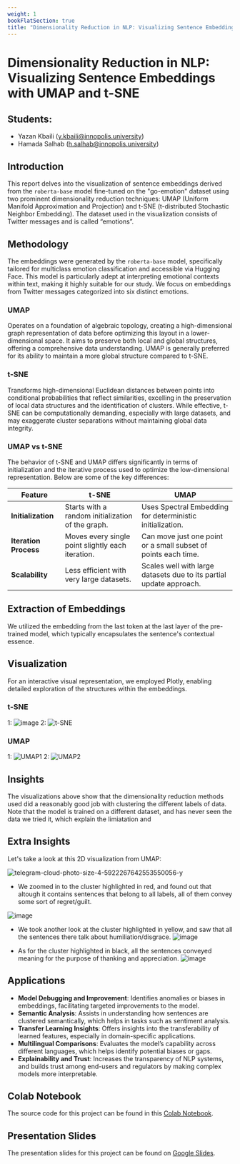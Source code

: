 ```yaml
---
weight: 1
bookFlatSection: true
title: "Dimensionality Reduction in NLP: Visualizing Sentence Embeddings with UMAP and t-SNE"
---
```


# Dimensionality Reduction in NLP: Visualizing Sentence Embeddings with UMAP and t-SNE

## Students:
- Yazan Kbaili (y.kbaili@innopolis.university)
- Hamada Salhab (h.salhab@innopolis.university)

## Introduction
This report delves into the visualization of sentence embeddings derived from the `roberta-base` model fine-tuned on the "go-emotion" dataset using two prominent dimensionality reduction techniques: UMAP (Uniform Manifold Approximation and Projection) and t-SNE (t-distributed Stochastic Neighbor Embedding). The dataset used in the visualization consists of Twitter messages and is called “emotions”.

## Methodology
The embeddings were generated by the `roberta-base` model, specifically tailored for multiclass emotion classification and accessible via Hugging Face. This model is particularly adept at interpreting emotional contexts within text, making it highly suitable for our study. We focus on embeddings from Twitter messages categorized into six distinct emotions.

### UMAP
Operates on a foundation of algebraic topology, creating a high-dimensional graph representation of data before optimizing this layout in a lower-dimensional space. It aims to preserve both local and global structures, offering a comprehensive data understanding. UMAP is generally preferred for its ability to maintain a more global structure compared to t-SNE.

### t-SNE
Transforms high-dimensional Euclidean distances between points into conditional probabilities that reflect similarities, excelling in the preservation of local data structures and the identification of clusters. While effective, t-SNE can be computationally demanding, especially with large datasets, and may exaggerate cluster separations without maintaining global data integrity.

### UMAP vs t-SNE

The behavior of t-SNE and UMAP differs significantly in terms of initialization and the iterative process used to optimize the low-dimensional representation. Below are some of the key differences:

| Feature             | t-SNE                                               | UMAP                                                              |
|---------------------|-----------------------------------------------------|-------------------------------------------------------------------|
| **Initialization**  | Starts with a random initialization of the graph.   | Uses Spectral Embedding for deterministic initialization.         |
| **Iteration Process** | Moves every single point slightly each iteration.  | Can move just one point or a small subset of points each time.    |
| **Scalability**     | Less efficient with very large datasets.            | Scales well with large datasets due to its partial update approach. |

## Extraction of Embeddings
We utilized the embedding from the last token at the last layer of the pre-trained model, which typically encapsulates the sentence's contextual essence.

## Visualization
For an interactive visual representation, we employed Plotly, enabling detailed exploration of the structures within the embeddings.


### t-SNE
1:
![image](https://hackmd.io/_uploads/Hy0VHwm7R.png)
2:
![t-SNE](https://hackmd.io/_uploads/H1a6ul7mC.png)
### UMAP
1:
![UMAP1](https://hackmd.io/_uploads/BkaTOg77A.png)
2:
![UMAP2](https://hackmd.io/_uploads/rJ66_xm7C.png)

## Insights

The visualizations above show that the dimensionality reduction methods used did a reasonably good job with clustering the different labels of data. Note that the model is trained on a different dataset, and has never seen the data we tried it, which explain the limiatation and 

## Extra Insights

Let's take a look at this 2D visualization from UMAP:

![telegram-cloud-photo-size-4-5922267642553550056-y](https://hackmd.io/_uploads/ryWD9P7QR.jpg)

- We zoomed in to the cluster highlighted in red, and found out that altough it contains sentences that belong to all labels, all of them convey some sort of regret/guilt.

![image](https://hackmd.io/_uploads/Hk25Xv7XC.png)

- We took another look at the cluster highlighted in yellow, and saw that all the sentences there talk about humiliation/disgrace.
![image](https://hackmd.io/_uploads/r1pTwD7XC.png)

- As for the cluster highlighted in black, all the sentences conveyed meaning for the purpose of thanking and appreciation.
![image](https://hackmd.io/_uploads/Hyw39PXQ0.png)



## Applications
- **Model Debugging and Improvement**: Identifies anomalies or biases in embeddings, facilitating targeted improvements to the model.
- **Semantic Analysis**: Assists in understanding how sentences are clustered semantically, which helps in tasks such as sentiment analysis.
- **Transfer Learning Insights**: Offers insights into the transferability of learned features, especially in domain-specific applications.
- **Multilingual Comparisons**: Evaluates the model’s capability across different languages, which helps identify potential biases or gaps.
- **Explainability and Trust**: Increases the transparency of NLP systems, and builds trust among end-users and regulators by making complex models more interpretable.

## Colab Notebook
The source code for this project can be found in this [Colab Notebook](https://colab.research.google.com/drive/1rs08XMn38GFz2bcOKXdCJJUKrh8rgNHF#scrollTo=cSbyb4wbtCZn).

## Presentation Slides

The presentation slides for this project can be found on [Google Slides](https://docs.google.com/presentation/d/1Bclphb2ixuRuoXJU4qDmzm6ohTTB1fOEBakchy19y4g/edit?usp=sharing).